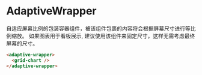 # AdaptiveWrapper

自适应屏幕比例的包装容器组件，被该组件包裹的内容将会根据屏幕尺寸进行等比例缩放。 如果图表用于看板展示, 建议使用该组件来固定尺寸，这样无需考虑最终屏幕的尺寸。

```html
<adaptive-wrapper>
  <grid-chart />
</adaptive-wrapper>
```
